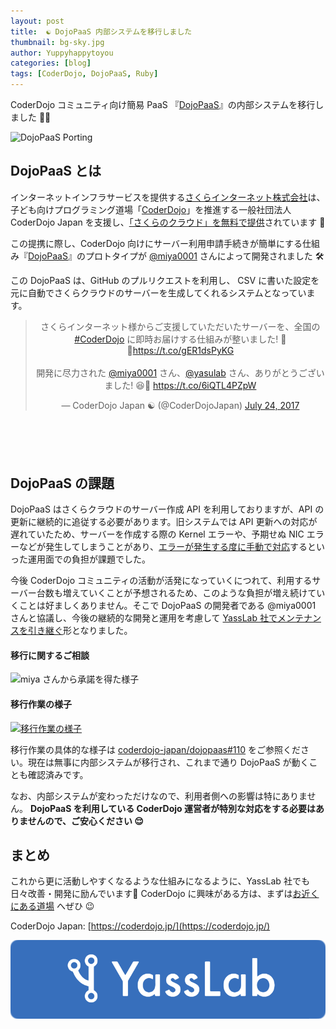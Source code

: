 ```yaml
---
layout: post
title:  ☯️ DojoPaaS 内部システムを移行しました
thumbnail: bg-sky.jpg
author: Yuppyhappytoyou
categories: [blog]
tags: [CoderDojo, DojoPaaS, Ruby]
---
```


CoderDojo コミュニティ向け簡易 PaaS 『[DojoPaaS](https://github.com/coderdojo-japan/dojopaas)』の内部システムを移行しました 🚜💨

![DojoPaaS Porting](https://i.gyazo.com/3aaafd43da64b72ca9f9c2fd6bb63b90.png)

## DojoPaaS とは

インターネットインフラサービスを提供する[さくらインターネット株式会社](https://www.sakura.ad.jp/)は、子ども向けプログラミング道場「[CoderDojo](https://coderdojo.jp/)」を推進する一般社団法人 CoderDojo Japan を支援し、[「さくらのクラウド」を無料で提供](https://www.sakura.ad.jp/information/pressreleases/2017/07/20/90191/)されています 🎁

この提携に際し、CoderDojo 向けにサーバー利用申請手続きが簡単にする仕組み『[DojoPaaS](https://github.com/coderdojo-japan/dojopaas)』のプロトタイプが [@miya0001](https://twitter.com/miya0001) さんによって開発されました 🛠

この DojoPaaS は、GitHub のプルリクエストを利用し、 CSV に書いた設定を元に自動でさくらクラウドのサーバーを生成してくれるシステムとなっています。

<div class="center" style="margin-bottom: 100px;" align="center">
  <blockquote class="twitter-tweet"><p lang="ja" dir="ltr">さくらインターネット様からご支援していただいたサーバーを、全国の <a href="https://twitter.com/hashtag/CoderDojo?src=hash&amp;ref_src=twsrc%5Etfw">#CoderDojo</a> に即時お届けする仕組みが整いました! 🤖✨<a href="https://t.co/gER1dsPyKG">https://t.co/gER1dsPyKG</a><br><br>開発に尽力された <a href="https://twitter.com/miya0001?ref_src=twsrc%5Etfw">@miya0001</a> さん、<a href="https://twitter.com/yasulab?ref_src=twsrc%5Etfw">@yasulab</a> さん、ありがとうございました! 😆🎉 <a href="https://t.co/6iQTL4PZpW">https://t.co/6iQTL4PZpW</a></p>&mdash; CoderDojo Japan ☯️ (@CoderDojoJapan) <a href="https://twitter.com/CoderDojoJapan/status/889346596797784066?ref_src=twsrc%5Etfw">July 24, 2017</a></blockquote>
  </div>

## DojoPaaS の課題

DojoPaaS はさくらクラウドのサーバー作成 API を利用しておりますが、API の更新に継続的に追従する必要があります。旧システムでは API 更新への対応が遅れていたため、サーバーを作成する際の Kernel エラーや、予期せぬ NIC エラーなどが発生してしまうことがあり、[エラーが発生する度に手動で対応](https://github.com/coderdojo-japan/dojopaas/issues/133)するといった運用面での負担が課題でした。

今後 CoderDojo コミュニティの活動が活発になっていくにつれて、利用するサーバー台数も増えていくことが予想されるため、このような負担が増え続けていくことは好ましくありません。そこで DojoPaaS の開発者である @miya0001 さんと協議し、今後の継続的な開発と運用を考慮して [YassLab 社でメンテナンスを引き継ぐ](https://github.com/coderdojo-japan/dojopaas/issues/110)形となりました。

#### 移行に関するご相談

![miya さんから承諾を得た様子](https://i.gyazo.com/d4c28a383b52079cd9e8cb1c8770339d.png)

#### 移行作業の様子
[![移行作業の様子](https://i.gyazo.com/f496cdb67ce9e1f2f106663c2a47eaea.png)](https://github.com/coderdojo-japan/dojopaas/issues/110#issuecomment-495046878)

  移行作業の具体的な様子は [coderdojo-japan/dojopaas#110](https://github.com/coderdojo-japan/dojopaas/issues/110) をご参照ください。現在は無事に内部システムが移行され、これまで通り DojoPaaS が動くことも確認済みです。

  なお、内部システムが変わっただけなので、利用者側への影響は特にありません。 **DojoPaaS を利用している CoderDojo 運営者が特別な対応をする必要はありませんので、ご安心ください 😌** 

<!--
##### オマケ: PaaS って何？
"Platform as a Service"の略で、読み方は「パース」です。PaaSは「サービスとしてのプラットフォーム」という意味で、お店で例えるならすでに電気・水道などのインフラがそろった、ショッピングセンターのテナントのようなものです。Railsチュートリアルで使用されている Heroku（へロク）もPaaS提供サービスの一つです✨
-->

## まとめ

これから更に活動しやすくなるような仕組みになるように、YassLab 社でも日々改善・開発に励んでいます💪 CoderDojo に興味がある方は、まずは[お近くにある道場](https://coderdojo.jp/events) へぜひ 😉

CoderDojo Japan: [https://coderdojo.jp/](https://coderdojo.jp/)

[![YassLab Inc.](/img/logos/800x200.png)](/)


